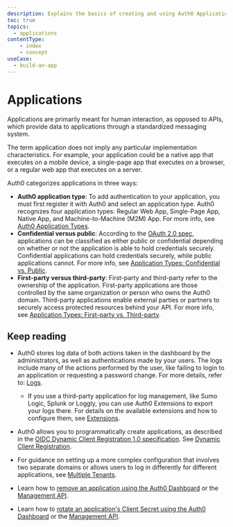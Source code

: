 ```yaml
---
description: Explains the basics of creating and using Auth0 Applications.
toc: true
topics:
  - applications
contentType: 
    - index
    - concept
useCase:
  - build-an-app
---
```

# Applications

Applications are primarily meant for human interaction, as opposed to APIs, which provide data to applications through a standardized messaging system.

The term application does not imply any particular implementation characteristics. For example, your application could be a native app that executes on a mobile device, a single-page app that executes on a browser, or a regular web app that executes on a server.

Auth0 categorizes applications in three ways:


* **Auth0 application type**: To add authentication to your application, you must first register it with Auth0 and select an application type. Auth0 recognizes four application types: Regular Web App, Single-Page App, Native App, and Machine-to-Machine (M2M) App. For more info, see [Auth0 Application Types](/applications/concepts/app-types-auth0).
* **Confidential versus public**: According to the [OAuth 2.0 spec](https://tools.ietf.org/html/rfc6749#section-2.1), applications can be classified as either public or confidential depending on whether or not the application is able to hold credentials securely. Confidential applications can hold credentials securely, while public applications cannot. For more info, see [Application Types: Confidential vs. Public](/applications/concepts/app-types-confidential-public).
* **First-party versus third-party**: First-party and third-party refer to the ownership of the application. First-party applications are those controlled by the same organization or person who owns the Auth0 domain. Third-party applications enable external parties or partners to securely access protected resources behind your API. For more info, see [Application Types: First-party vs. Third-party](/applications/concepts/app-types-first-third-party).

  
## Keep reading
* Auth0 stores log data of both actions taken in the dashboard by the administrators, as well as authentications made by your users. The logs include many of the actions performed by the user, like failing to login to an application or requesting a password change. For more details, refer to: [Logs](/logs).

  * If you use a third-party application for log management, like Sumo Logic, Splunk or Loggly, you can use Auth0 Extensions to export your logs there. For details on the available extensions and how to configure them, see [Extensions](/extensions).

* Auth0 allows you to programmatically create applications, as described in the [OIDC Dynamic Client Registration 1.0 specification](https://openid.net/specs/openid-connect-registration-1_0.html). See [Dynamic Client Registration](/api-auth/dynamic-client-registration).

* For guidance on setting up a more complex configuration that involves two separate domains or allows users to log in differently for different applications, see [Multiple Tenants](/applications/concepts/multiple-tenants).

* Learn how to [remove an application using the Auth0 Dashboard](/applications/guides/remove-application-dashboard) or the [Management API](/applications/guides/remove-application-mgmt-api).

* Learn how to [rotate an application's Client Secret using the Auth0 Dashboard](/applications/guides/rotate-client-secret-dashboard) or the [Management API](/applications/guides/rotate-client-secret-mgmt-api).
